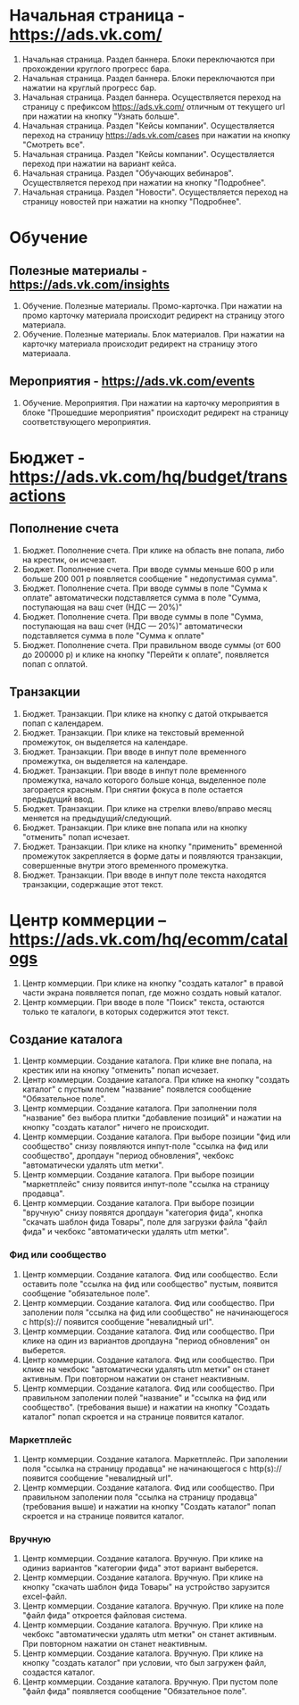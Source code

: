 # Начальная страница - https://ads.vk.com/

1. Начальная страница. Раздел баннера. Блоки переключаются при прохождении круглого прогресс бара.
2. Начальная страница. Раздел баннера. Блоки переключаются при нажатии на круглый прогресс бар.
3. Начальная страница. Раздел баннера. Осуществляется переход на страницу с префиксом https://ads.vk.com/ отличным от текущего url при нажатии на кнопку "Узнать больше".
4. Начальная страница. Раздел "Кейсы компании". Осуществляется переход на страницу https://ads.vk.com/cases при нажатии на кнопку "Смотреть все".
5. Начальная страница. Раздел "Кейсы компании". Осуществляется переход при нажатии на вариант кейса.
6. Начальная страница. Раздел "Обучающих вебинаров". Осуществляется переход при нажатии на кнопку "Подробнее".
7. Начальная страница. Раздел "Новости". Осуществляется переход на страницу новостей при нажатии на кнопку "Подробнее".

# Обучение

## Полезные материалы - https://ads.vk.com/insights

1. Обучение. Полезные материалы. Промо-карточка. При нажатии на промо карточку материала происходит редирект на страницу этого материала.
2. Обучение. Полезные материалы. Блок материалов. При нажатии на карточку материала происходит редирект на страницу этого материаала.

## Мероприятия - https://ads.vk.com/events

1. Обучение. Мероприятия. При нажатии на карточку мероприятия в блоке "Прошедшие мероприятия" происходит редирект на страницу соответствующего мероприятия.

# Бюджет - https://ads.vk.com/hq/budget/transactions

## Пополнение счета

1. Бюджет. Пополнение счета. При клике на область вне попапа, либо на крестик, он исчезает.
2. Бюджет. Пополнение счета. При вводе суммы меньше 600 р или больше 200 001 р появляется сообщение " недопустимая сумма".
3. Бюджет. Пополнение счета. При вводе суммы в поле "Сумма к оплате" автоматически подставляется сумма в поле "Сумма, поступающая на ваш счет (НДС — 20%)"
4. Бюджет. Пополнение счета. При вводе суммы в поле "Сумма, поступающая на ваш счет (НДС — 20%)" автоматически подставляется сумма в поле "Сумма к оплате"
5. Бюджет. Пополнение счета. При правильном вводе суммы (от 600 до 200000 р) и клике на кнопку "Перейти к оплате", появляется попап с оплатой.

## Транзакции

1. Бюджет. Транзакции. При клике на кнопку с датой открывается попап с календарем.
2. Бюджет. Транзакции. При клике на текстовый временной промежуток, он выделяется на календаре.
3. Бюджет. Транзакции. При вводе в инпут поле временного промежутка, он выделяется на календаре.
4. Бюджет. Транзакции. При вводе в инпут поле временного промежутка, начало которого больше конца, выделенное поле загорается красным. При снятии фокуса в поле остается предыдущий ввод.
5. Бюджет. Транзакции. При клике на стрелки влево/вправо месяц меняется на предыдущий/следующий.
6. Бюджет. Транзакции. При клике вне попапа или на кнопку "отменить" попап исчезает.
7. Бюджет. Транзакции. При клике на кнопку "применить" временной промежуток закрепляется в форме даты и появляются транзакции, совершенные внутри этого временного промежутка.
8. Бюджет. Транзакции. При вводе в инпут поле текста находятся транзакции, содержащие этот текст.

# Центр коммерции – https://ads.vk.com/hq/ecomm/catalogs

1. Центр коммерции. При клике на кнопку "создать каталог" в правой части экрана появляется попап, где можно создать новый каталог.
2. Центр коммерции. При вводе в поле "Поиск" текста, остаются только те каталоги, в которых содержится этот текст.

## Создание каталога

1. Центр коммерции. Создание каталога. При клике вне попапа, на крестик или на кнопку "отменить" попап исчезает.
2. Центр коммерции. Создание каталога. При клике на кнопку "создать каталог" с пустым полем "название" появлется сообщение "Обязательное поле".
3. Центр коммерции. Создание каталога. При заполнении поля "название" без выбора плитки "добавление позиций" и нажатии на кнопку "создать каталог" ничего не происходит.
4. Центр коммерции. Создание каталога. При выборе позиции "фид или сообщество" снизу появляются инпут-поле "ссылка на фид или сообщество", дропдаун "период обновления", чекбокс "автоматически удалять utm метки".
5. Центр коммерции. Создание каталога. При выборе позиции "маркетплейс" снизу появится инпут-поле "ссылка на страницу продавца".
6. Центр коммерции. Создание каталога. При выборе позиции "вручную" снизу появятся дропдаун "категория фида", кнопка "скачать шаблон фида Товары", поле для загрузки файла "файл фида" и чекбокс "автоматически удалять utm метки".

### Фид или сообщество

1. Центр коммерции. Создание каталога. Фид или сообщество. Если оставить поле "ссылка на фид или сообщество" пустым, появится сообщение "обязательное поле".
2. Центр коммерции. Создание каталога. Фид или сообщество. При заполении поля "ссылка на фид или сообщество" не начинающегося с http(s):// появится сообщение "невалидный url".
3. Центр коммерции. Создание каталога. Фид или сообщество. При клике на один из вариантов дропдауна "период обновления" он выберется.
4. Центр коммерции. Создание каталога. Фид или сообщество. При клике на чекбокс "автоматически удалять utm метки" он станет активным. При повторном нажатии он станет неактивным.
5. Центр коммерции. Создание каталога. Фид или сообщество. При правильном заполении полей "название" и "ссылка на фид или сообщество". (требования выше) и нажатии на кнопку "Создать каталог" попап скроется и на странице появится каталог.

### Маркетплейс

1. Центр коммерции. Создание каталога. Маркетплейс. При заполении поля "ссылка на страницу продавца" не начинающегося с http(s):// появится сообщение "невалидный url".
2. Центр коммерции. Создание каталога. Фид или сообщество. При правильном заполении поля "ссылка на страницу продавца" (требования выше) и нажатии на кнопку "Создать каталог" попап скроется и на странице появится каталог.

### Вручную

1. Центр коммерции. Создание каталога. Вручную. При клике на одиниз вариантов "категории фида" этот вариант выберется.
2. Центр коммерции. Создание каталога. Вручную. При клике на кнопку "скачать шаблон фида Товары" на устройство зарузится excel-файл.
3. Центр коммерции. Создание каталога. Вручную. При клике на поле "файл фида" откроется файловая система.
4. Центр коммерции. Создание каталога. Вручную. При клике на чекбокс "автоматически удалять utm метки" он станет активным. При повторном нажатии он станет неактивным.
5. Центр коммерции. Создание каталога. Вручную. При клике на кнопку "создать каталог" при условии, что был загружен файл, создастся каталог.
6. Центр коммерции. Создание каталога. Вручную. При пустом поле "файл фида" появляется сообщение "Обязательное поле".

